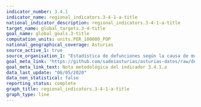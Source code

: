 ```yaml
---
indicator_number: 3.4.1
indicator_name: regional_indicators.3-4-1-a-title
national_indicator_description: regional_indicators.3-4-1-a-title
target_name: global_targets.3-4-title
goal_name: global_goals.3-title
computation_units: units.PER_100000_POP
national_geographical_coverage: Asturias
source_active_1: true
source_organisation_1: "Estadística de defunciones según la causa de muerte, INE"
goal_meta_link: "https://github.com/sadeiasturias/asturias-datos/raw/develop/methodology/3.4.1.a.pdf"
goal_meta_link_text: Nota metodológica del indicador 3.4.1.a
data_last_update: "06/05/2020"
data_non_statistical: false
reporting_status: complete
graph_title: regional_indicators.3-4-1-a-title
graph_type: line
---
```

